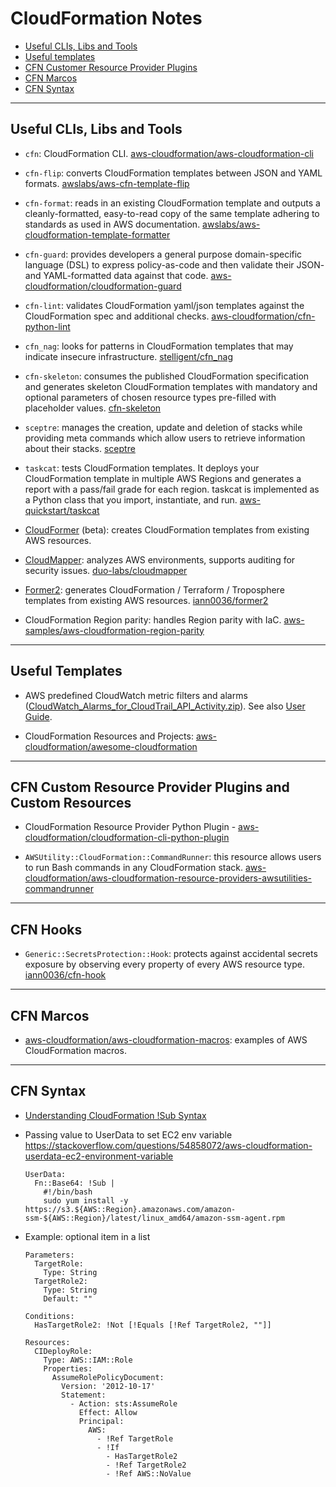 # CloudFormation Notes

- [Useful CLIs, Libs and Tools](#useful-clis-libs-and-tools)
- [Useful templates](#useful-templates)
- [CFN Customer Resource Provider Plugins](#cfn-custom-resource-provider-plugins-and-custom-resources)
- [CFN Marcos](#cfn-marcos)
- [CFN Syntax](#cfn-syntax)

---
## Useful CLIs, Libs and Tools

- `cfn`: CloudFormation CLI. [aws-cloudformation/aws-cloudformation-cli](https://github.com/aws-cloudformation/cloudformation-cli)

- `cfn-flip`: converts CloudFormation templates between JSON and YAML formats. [awslabs/aws-cfn-template-flip](https://github.com/awslabs/aws-cfn-template-flip)

- `cfn-format`: reads in an existing CloudFormation template and outputs a cleanly-formatted, easy-to-read copy of the same template adhering to standards as used in AWS documentation. [awslabs/aws-cloudformation-template-formatter](https://github.com/awslabs/aws-cloudformation-template-formatter)

- `cfn-guard`: provides developers a general purpose domain-specific language (DSL) to express policy-as-code and then validate their JSON- and YAML-formatted data against that code. [aws-cloudformation/cloudformation-guard](https://github.com/aws-cloudformation/cloudformation-guard)

- `cfn-lint`: validates CloudFormation yaml/json templates against the CloudFormation spec and additional checks. [aws-cloudformation/cfn-python-lint](https://github.com/aws-cloudformation/cfn-python-lint)

- `cfn_nag`: looks for patterns in CloudFormation templates that may indicate insecure infrastructure. [stelligent/cfn_nag](https://github.com/stelligent/cfn_nag)

- `cfn-skeleton`: consumes the published CloudFormation specification and generates skeleton CloudFormation templates with mandatory and optional parameters of chosen resource types pre-filled with placeholder values. [cfn-skeleton](https://github.com/awslabs/aws-cloudformation-template-builder)

- `sceptre`: manages the creation, update and deletion of stacks while providing meta commands which allow users to retrieve information about their stacks. [sceptre](https://sceptre.cloudreach.com/)

- `taskcat`: tests CloudFormation templates. It deploys your CloudFormation template in multiple AWS Regions and generates a report with a pass/fail grade for each region. taskcat is implemented as a Python class that you import, instantiate, and run. [aws-quickstart/taskcat](https://github.com/aws-quickstart/taskcat)

- [CloudFormer](https://aws.amazon.com/blogs/devops/building-aws-cloudformation-templates-using-cloudformer/)
 (beta): creates CloudFormation templates from existing AWS resources.

- [CloudMapper](https://github.com/duo-labs/cloudmapper): analyzes AWS environments, supports auditing for security issues. [duo-labs/cloudmapper](https://github.com/duo-labs/cloudmapper)

- [Former2]((https://github.com/iann0036/former2)): generates CloudFormation / Terraform / Troposphere templates from existing AWS resources. [iann0036/former2](https://github.com/iann0036/former2)

- CloudFormation Region parity: handles Region parity with IaC. [aws-samples/aws-cloudformation-region-parity](https://github.com/aws-samples/aws-cloudformation-region-parity)


---
## Useful Templates

- AWS predefined CloudWatch metric filters and alarms
  ([CloudWatch_Alarms_for_CloudTrail_API_Activity.zip](https://docs.aws.amazon.com/awscloudtrail/latest/userguide/samples/CloudWatch_Alarms_for_CloudTrail_API_Activity.zip)). See also [User Guide](https://docs.aws.amazon.com/awscloudtrail/latest/userguide/use-cloudformation-template-to-create-cloudwatch-alarms.html).

- CloudFormation Resources and Projects: [aws-cloudformation/awesome-cloudformation](https://github.com/aws-cloudformation/awesome-cloudformation)


---
## CFN Custom Resource Provider Plugins and Custom Resources

- CloudFormation Resource Provider Python Plugin - [aws-cloudformation/cloudformation-cli-python-plugin](https://github.com/aws-cloudformation/cloudformation-cli-python-plugin)

- `AWSUtility::CloudFormation::CommandRunner`: this resource allows users to run Bash commands in any CloudFormation stack. [aws-cloudformation/aws-cloudformation-resource-providers-awsutilities-commandrunner](https://github.com/aws-cloudformation/aws-cloudformation-resource-providers-awsutilities-commandrunner)


---
## CFN Hooks

- `Generic::SecretsProtection::Hook`: protects against accidental secrets exposure by observing every property of every AWS resource type.
  [iann0036/cfn-hook](https://github.com/iann0036/cfn-hooks/tree/main/Generic-SecretsProtection-Hook)


---
## CFN Marcos

- [aws-cloudformation/aws-cloudformation-macros](https://github.com/aws-cloudformation/aws-cloudformation-macros): examples of AWS CloudFormation macros.


---
## CFN Syntax

- [Understanding CloudFormation !Sub Syntax](https://www.fischco.org/technica/2017/cloud-formation-sub/)

- Passing value to UserData to set EC2 env variable https://stackoverflow.com/questions/54858072/aws-cloudformation-userdata-ec2-environment-variable
    ```
    UserData:
      Fn::Base64: !Sub |
        #!/bin/bash
        sudo yum install -y https://s3.${AWS::Region}.amazonaws.com/amazon-ssm-${AWS::Region}/latest/linux_amd64/amazon-ssm-agent.rpm
    ```

- Example: optional item in a list
    ```
    Parameters:
      TargetRole:
        Type: String
      TargetRole2:
        Type: String
        Default: ""

    Conditions:
      HasTargetRole2: !Not [!Equals [!Ref TargetRole2, ""]]

    Resources:
      CIDeployRole:
        Type: AWS::IAM::Role
        Properties:
          AssumeRolePolicyDocument:
            Version: '2012-10-17'
            Statement:
              - Action: sts:AssumeRole
                Effect: Allow
                Principal:
                  AWS:
                    - !Ref TargetRole
                    - !If
                      - HasTargetRole2
                      - !Ref TargetRole2
                      - !Ref AWS::NoValue
    ```
